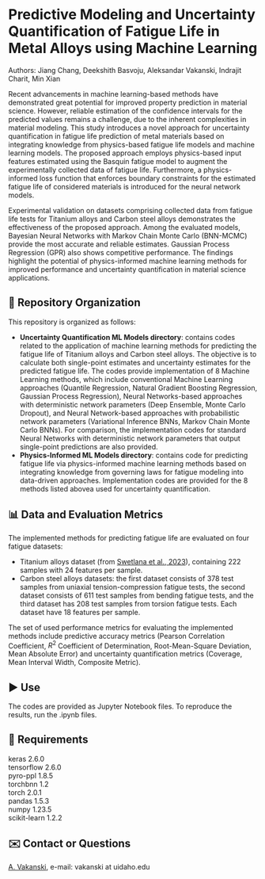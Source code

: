 # Predictive Modeling and Uncertainty Quantification of Fatigue Life in Metal Alloys using Machine Learning

Authors: Jiang Chang, Deekshith Basvoju, Aleksandar Vakanski, Indrajit Charit, Min Xian

Recent advancements in machine learning-based methods have demonstrated great potential for improved property prediction in material science. However, reliable estimation of the confidence intervals for the predicted values remains a challenge, due to the inherent complexities in material modeling. This study introduces a novel approach for uncertainty quantification in fatigue life prediction of metal materials based on integrating knowledge from physics-based fatigue life models and machine learning models. The proposed approach employs physics-based input features estimated using the Basquin fatigue model to augment the experimentally collected data of fatigue life. Furthermore, a physics-informed loss function that enforces boundary constraints for the estimated fatigue life of considered materials is introduced for the neural network models. 

Experimental validation on datasets comprising collected data from fatigue life tests for Titanium alloys and Carbon steel alloys demonstrates the effectiveness of the proposed approach. Among the evaluated models, Bayesian Neural Networks with Markov Chain Monte Carlo (BNN-MCMC) provide the most accurate and reliable estimates. Gaussian Process Regression (GPR) also shows competitive performance. The findings highlight the potential of physics-informed machine learning methods for improved performance and uncertainty quantification in material science applications.  

## 📁 Repository Organization
This repository is organized as follows:
- **Uncertainty Quantification ML Models directory**: contains codes related to the application of machine learning methods for predicting the fatigue life of Titanium alloys and Carbon steel alloys. The objective is to calculate both single-point estimates and uncertainty estimates for the predicted fatigue life. The codes provide implementation of 8 Machine Learning methods, which include conventional Machine Learning approaches (Quantile Regression, Natural Gradient Boosting Regression, Gaussian Process Regression), Neural Networks-based approaches with deterministic network parameters (Deep Ensemble, Monte Carlo Dropout), and Neural Network-based approaches with probabilistic network parameters (Variational Inference BNNs, Markov Chain Monte Carlo BNNs). For comparison, the implementation codes for standard Neural Networks with deterministic network parameters that output single-point predictions are also provided.
- **Physics-Informed ML Models directory**: contains code for predicting fatigue life via physics-informed machine learning methods based on integrating knowledge from governing laws for fatigue modeling into data-driven approaches. Implementation codes are provided for the 8 methods listed abovea used for uncertainty quantification. 

## 📊 Data and Evaluation Metrics
The implemented methods for predicting fatigue life are evaluated on four fatigue datasets: 
- Titanium alloys dataset (from <a href="https://pubs.aip.org/aip/aml/article/1/1/016102/2878729/Machine-learning-assisted-interpretation-of-creep">Swetlana et al., 2023</a>), containing 222 samples with 24 features per sample.
- Carbon steel alloys datasets: the first dataset consists of 378 test samples from uniaxial tension-compression fatigue tests, the second dataset consists of 611 test samples from bending fatigue tests, and the third dataset has 208 test samples from torsion fatigue tests. Each dataset have 18 features per sample.

The set of used performance metrics for evaluating the implemented methods include predictive accuracy metrics (Pearson Correlation Coefficient, $R^2$ Coefficient of Determination, Root-Mean-Square Deviation, Mean Absolute Error) and uncertainty quantification metrics (Coverage, Mean Interval Width, Composite Metric).

## ▶️ Use
The codes are provided as Jupyter Notebook files. To reproduce the results, run the .ipynb files. 

## 🔨 Requirements
keras  2.6.0  
tensorflow 2.6.0  
pyro-ppl 1.8.5  
torchbnn 1.2  
torch 2.0.1  
pandas 1.5.3  
numpy 1.23.5  
scikit-learn 1.2.2  

## ✉️ Contact or Questions
<a href="https://www.webpages.uidaho.edu/vakanski/">A. Vakanski</a>, e-mail: vakanski at uidaho.edu
